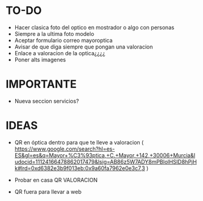# TO-DO


- Hacer clasica foto del optico en mostrador o algo con personas
- Siempre a la ultima foto modelo
- Aceptar formulario correo mayoroptica
- Avisar de que diga siempre que pongan una valoracion
- Enlace a valoracion de la optica¿¿¿¿
- Poner alts imagenes

# IMPORTANTE

- Nueva seccion servicios?

# IDEAS

- QR en óptica dentro para que te lleve a valoracion ( https://www.google.com/search?hl=es-ES&gl=es&q=Mayor+%C3%93ptica,+C.+Mayor,+142,+30006+Murcia&ludocid=11124166478862017479&lsig=AB86z5W7ADY8mPBlolHSID8hPjHk#lrd=0xd6382e3b9f013eb:0x9a60fa7962e0e3c7,3 )

- Probar en casa QR VALORACION

- QR fuera para llevar a web 